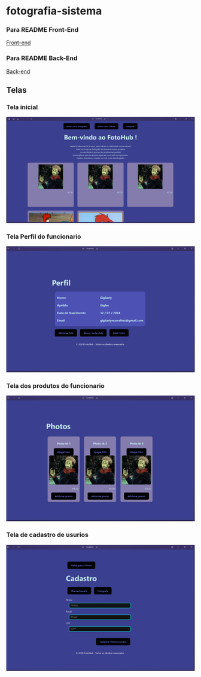 # fotografia-sistema

### Para README Front-End
<a href="./front-end/README.md">Front-end</a>

### Para README Back-End
<a href="./back-end/README.md">Back-end</a>

## Telas

### Tela inicial

<img src="prints/tela_inicial.png">

### Tela Perfil do funcionario

<img src="prints/perfil_funcionario.png">

### Tela dos produtos do funcionario

<img src="prints/tela_produtos.png">

### Tela de cadastro de usurios

<img src="prints/tela_cadastro.png">